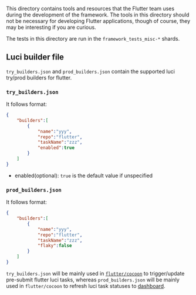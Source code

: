 This directory contains tools and resources that the Flutter team uses
during the development of the framework. The tools in this directory
should not be necessary for developing Flutter applications, though of
course, they may be interesting if you are curious.

The tests in this directory are run in the `framework_tests_misc-*`
shards.

## Luci builder file
`try_builders.json` and `prod_builders.json` contain the 
supported luci try/prod builders for flutter. 
### `try_builders.json` 
It follows format:
```json
{
    "builders":[
        {
            "name":"yyy",
            "repo":"flutter",
            "taskName":"zzz",
            "enabled":true
        }
    ]
}
```
* enabled(optional): `true` is the default value if unspecified
### `prod_builders.json` 
It follows format:
```json
{
    "builders":[
        {
            "name":"yyy",
            "repo":"flutter",
            "taskName":"zzz",
            "flaky":false
        }
    ]
}
```
`try_builders.json` will be mainly used in 
[`flutter/cocoon`](https://github.com/flutter/cocoon) to trigger/update pre-submit
flutter luci tasks, whereas `prod_builders.json` will be mainly used in `flutter/cocoon`
to refresh luci task statuses to [dashboard](https://flutter-dashboard.appspot.com).
